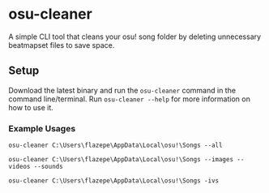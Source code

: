 # osu-cleaner

A simple CLI tool that cleans your osu! song folder by deleting unnecessary beatmapset files to save space.

## Setup

Download the latest binary and run the `osu-cleaner` command in the command line/terminal. Run `osu-cleaner --help` for more information on how to use it.

### Example Usages

`osu-cleaner C:\Users\flazepe\AppData\Local\osu!\Songs --all`

`osu-cleaner C:\Users\flazepe\AppData\Local\osu!\Songs --images --videos --sounds`

`osu-cleaner C:\Users\flazepe\AppData\Local\osu!\Songs -ivs`

